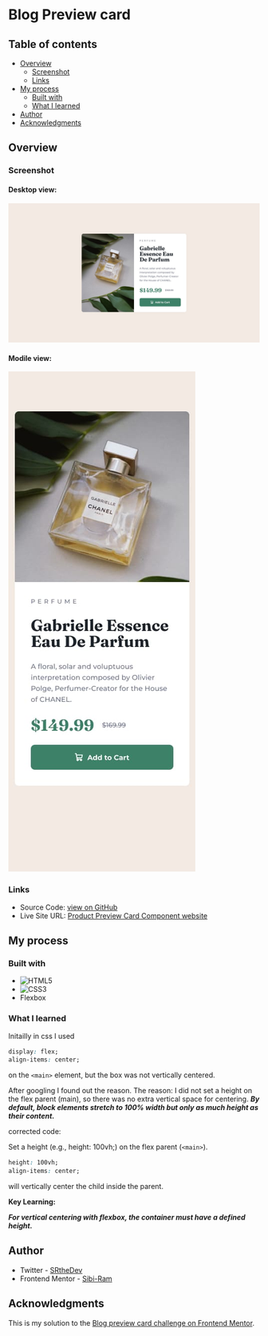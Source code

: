  # Blog Preview card

## Table of contents

- [Overview](#overview)
  - [Screenshot](#screenshot)
  - [Links](#links)
- [My process](#my-process)
  - [Built with](#built-with)
  - [What I learned](#what-i-learned)
- [Author](#author)
- [Acknowledgments](#acknowledgments)

## Overview

### Screenshot

#### Desktop view:
![Desktop view](./screenshots/desktop-view.jpg)

#### Modile view:
![Mobile view](./screenshots/mobile-view.jpg)

### Links

- Source Code: [view on GitHub](https://github.com/Sibi-Ram/product-preview-card-component)
- Live Site URL: [Product Preview Card Component website](https://sibi-ram.github.io/product-preview-card-component/)

## My process

### Built with


- ![HTML5](https://img.shields.io/badge/html5-%23E34F26.svg?style=for-the-badge&logo=html5&logoColor=white)
- ![CSS3](https://img.shields.io/badge/css3-%231572B6.svg?style=for-the-badge&logo=css3&logoColor=white)
- Flexbox

### What I learned

Initailly in css I used
```css
display: flex;
align-items: center;
```
on the ```<main>``` element, but the box was not vertically centered.

After googling I found out the reason.
The reason: I did not set a height on the flex parent (main), so there was no extra vertical space for centering. ___By default, block elements stretch to 100% width but only as much height as their content.___

corrected code:

Set a height (e.g., height: 100vh;) on the flex parent (```<main>```).

```css
height: 100vh;
align-items: center;
```
will vertically center the child inside the parent.

**Key Learning:**

___For vertical centering with flexbox, the container must have a defined height.___


## Author

- Twitter - [SRtheDev](https://www.twitter.com/SRtheDev)
- Frontend Mentor - [Sibi-Ram](https://www.frontendmentor.io/profile/Sibi-Ram)



## Acknowledgments

This is my solution to the [Blog preview card challenge on Frontend Mentor](https://www.frontendmentor.io/challenges/blog-preview-card-ckPaj01IcS).

